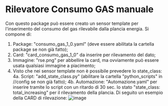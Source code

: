 # Rilevatore Consumo GAS manuale
Con questo package può essere creato un sensor template per l'inserimento del consumo del gas rilevabile dalla plancia energia.
Si compone di:
1. Package: "consumo_gas_1_0.yaml" (deve essere abilitata la cartella package se non già fatto);
2. Card: "card_consumo_gas_1_0" da inserire per rilevamento del dato;
3. Immagine: "rse.png" per abbellire la card, ma ovviamente può essere usata qualsiasi immagine a piacimento;
4. Visto che nei sensor template non è possibile prevedere lo state_class:
4a. Script: "add_state_class.py" (abilitare la cartella "python_scripts" in //config se non già fatto);
4b. Automazione: "Automazione.yaml" per inserire tramite lo script con un ritardo di 30 sec. lo stato "state_class: total_increasing" per il rilevamento della plancia.
Di seguito un esempio della CARD di rilevazione:
![image](https://github.com/stefanodr/Rilevatore-gas/assets/117826567/51d27855-8486-4476-957c-7f4099c1e72a)

